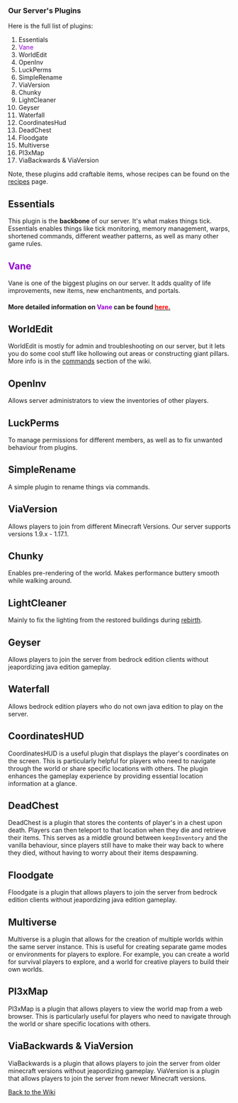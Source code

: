 <link rel="stylesheet" href="/MinecraftServer/assets/css/light-darkmode.css">

### Our Server's Plugins

Here is the full list of plugins:  
1. Essentials  
2. <span style="color:darkviolet">Vane</span>  
3. WorldEdit  
4. OpenInv
5. LuckPerms
6. SimpleRename
7. ViaVersion
8. Chunky
9. LightCleaner
10. Geyser
11. Waterfall
12. CoordinatesHud
13. DeadChest
14. Floodgate
15. Multiverse
16. Pl3xMap
17. ViaBackwards & ViaVersion

Note, these plugins add craftable items, whose recipes can be found on the [recipes](/MinecraftServer/Wiki/recipes) page.


## Essentials
This plugin is the **backbone** of our server. It's what makes things tick.  
Essentials enables things like tick monitoring, memory management, warps, shortened commands, different weather patterns, as well as many other game rules.

## <span style="color:darkviolet">Vane</span>
Vane is one of the biggest plugins on our server. It adds quality of life improvements, new items, new enchantments, and portals.  
#### More detailed information on <span style="color:darkviolet">Vane</span> can be found [<span style="color:red">here.</span>](/MinecraftServer/wiki/vane-detailed)  

## WorldEdit
WorldEdit is mostly for admin and troubleshooting on our server, but it lets you do some cool stuff like hollowing out areas or constructing giant pillars. More info is in the [commands](/MinecraftServer/wiki/commands) section of the wiki.

## OpenInv
Allows server administrators to view the inventories of other players.

## LuckPerms
To manage permissions for different members, as well as to fix unwanted behaviour from plugins.

## SimpleRename
A simple plugin to rename things via commands.

## ViaVersion
Allows players to join from different Minecraft Versions. Our server supports versions 1.9.x - 1.17.1.

## Chunky
Enables pre-rendering of the world. Makes performance buttery smooth while walking around.

## LightCleaner
Mainly to fix the lighting from the restored buildings during [rebirth](/MinecraftServer/wiki/origin-story#rebirth).  

## Geyser
Allows players to join the server from bedrock edition clients without jeapordizing java edition gameplay.

## Waterfall
Allows bedrock edition players who do not own java edition to play on the server. 

## CoordinatesHUD
CoordinatesHUD is a useful plugin that displays the player's coordinates on the screen. This is particularly helpful for players who need to navigate through the world or share specific locations with others. The plugin enhances the gameplay experience by providing essential location information at a glance.

## DeadChest
DeadChest is a plugin that stores the contents of player's in a chest upon death. Players can then teleport to that location when they die and retrieve their items. This serves as a middle ground between ``keepInventory`` and the vanilla behaviour, since players still have to make their way back to where they died, without having to worry about their items despawning.

## Floodgate
Floodgate is a plugin that allows players to join the server from bedrock edition clients without jeapordizing java edition gameplay.

## Multiverse
Multiverse is a plugin that allows for the creation of multiple worlds within the same server instance. This is useful for creating separate game modes or environments for players to explore. For example, you can create a world for survival players to explore, and a world for creative players to build their own worlds.

## Pl3xMap
Pl3xMap is a plugin that allows players to view the world map from a web browser. This is particularly useful for players who need to navigate through the world or share specific locations with others.

## ViaBackwards & ViaVersion
ViaBackwards is a plugin that allows players to join the server from older minecraft versions without jeapordizing gameplay. ViaVersion is a plugin that allows players to join the server from newer Minecraft versions.



[Back to the Wiki](/MinecraftServer/wiki)
